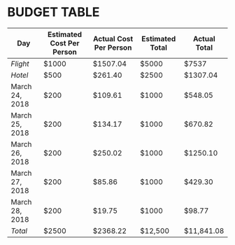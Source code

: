 # BUDGET TABLE

Day | Estimated Cost Per Person | Actual Cost Per Person | Estimated Total | Actual Total
----|---------------------------|------------------------|-----------------|-------------
*Flight* | $1000 |$1507.04 | $5000| $7537
*Hotel*|$500|$261.40| $2500 | $1307.04
March 24, 2018| $200| $109.61 | $1000 | $548.05
March 25, 2018| $200| $134.17 | $1000 | $670.82
March 26, 2018| $200| $250.02 | $1000 | $1250.10
March 27, 2018| $200| $85.86 | $1000 | $429.30
March 28, 2018| $200| $19.75 | $1000 | $98.77
*Total* |$2500 |$2368.22| $12,500 | $11,841.08

